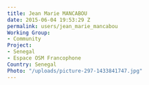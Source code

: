 ```yaml
---
title: Jean Marie MANCABOU
date: 2015-06-04 19:53:29 Z
permalink: users/jean_marie_mancabou
Working Group:
- Community
Project:
- Senegal
- Espace OSM Francophone
Country: Senegal
Photo: "/uploads/picture-297-1433841747.jpg"
---
```


